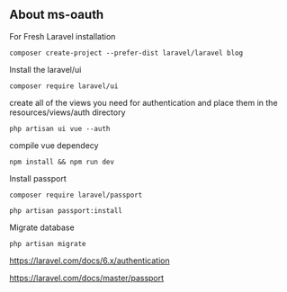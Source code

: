 ## About ms-oauth

For Fresh Laravel installation

`composer create-project --prefer-dist laravel/laravel blog`

Install the laravel/ui

`composer require laravel/ui`

create all of the views you need for authentication and place them in the resources/views/auth directory

`php artisan ui vue --auth`

compile vue dependecy

`npm install && npm run dev`

Install passport

`composer require laravel/passport`

`php artisan passport:install`

Migrate database

`php artisan migrate`

https://laravel.com/docs/6.x/authentication

https://laravel.com/docs/master/passport
